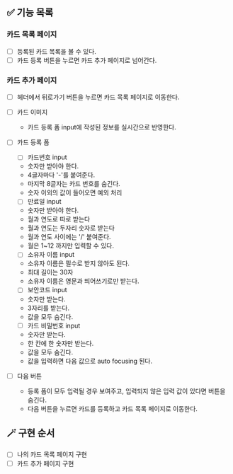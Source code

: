 ## ✅ 기능 목록

### 카드 목록 페이지

- [ ] 등록된 카드 목록을 볼 수 있다.
- [ ] 카드 등록 버튼을 누르면 카드 추가 페이지로 넘어간다.

### 카드 추가 페이지

- [ ] 헤더에서 뒤로가기 버튼을 누르면 카드 목록 페이지로 이동한다.
- [ ] 카드 이미지
  - 카드 등록 폼 input에 작성된 정보를 실시간으로 반영한다.
- [ ] 카드 등록 폼

  - [ ] 카드번호 input
  - 숫자만 받아야 한다.
  - 4글자마다 '-'를 붙여준다.
  - 마지막 8글자는 카드 번호를 숨긴다.
  - 숫자 이외의 값이 들어오면 예외 처리

  - [ ] 만료일 input
  - 숫자만 받아야 한다.
  - 월과 연도로 따로 받는다
  - 월과 연도는 두자리 숫자로 받는다
  - 월과 연도 사이에는 '/' 붙여준다.
  - 월은 1~12 까지만 입력할 수 있다.

  - [ ] 소유자 이름 input
  - 소유자 이름은 필수로 받지 않아도 된다.
  - 최대 길이는 30자
  - 소유자 이름은 영문과 띄어쓰기로만 받는다.

  - [ ] 보안코드 input
  - 숫자만 받는다.
  - 3자리를 받는다.
  - 값을 모두 숨긴다.

  - [ ] 카드 비밀번호 input
  - 숫자만 받는다.
  - 한 칸에 한 숫자만 받는다.
  - 값을 모두 숨긴다.
  - 값을 입력하면 다음 값으로 auto focusing 된다.

- [ ] 다음 버튼
  - 등록 폼이 모두 입력될 경우 보여주고, 입력되지 않은 입력 값이 있다면 버튼을 숨긴다.
  - 다음 버튼을 누르면 카드를 등록하고 카드 목록 페이지로 이동한다.
    <br>

## 🪄 구현 순서

- [ ] 나의 카드 목록 페이지 구현
- [ ] 카드 추가 페이지 구현
